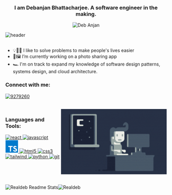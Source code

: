 <!-- <img src="https://user-images.githubusercontent.com/37054647/191934617-ec802b88-6355-44bb-ab98-004a92b7ecd2.gif" width="100%"> -->

<!-- ### Hello, I'm Debanjan!  <img src="https://user-images.githubusercontent.com/37054647/212605052-aa190b3c-b209-4d0f-b4c3-63a8f26de6af.gif" width="30px"> -->
<h3 align="center">I am Debanjan Bhattacharjee. A software engineer in the making.</h3>
<p align="center"> <img src="https://komarev.com/ghpvc/?username=realdeb&label=Profile%20views&color=0e75b6&style=flat" alt="Deb Anjan" /> </p>

![header](https://user-images.githubusercontent.com/59575502/127335491-fdba1874-e943-4d3c-ab8c-678ffe22f8b8.png)
<br><br>
- 💡🚀🌈 I like to solve problems to make people's lives easier
- 📸🖼 I’m currently working on a photo sharing app
- 🏎 I'm on track to expand my knowledge of software design patterns, systems design, and cloud architecture.
<!-- - 📧📮 How to reach me: debanjanb01234@gmail.com -->
<!-- - ⚡ Fun fact: My dog name is Leo -->


<h3 align="left">Connect with me:</h3>
<p align="left">
<!-- <a href="https://linkedin.com/in/debanjan-bhattacharjee-1185b089" target="blank"><img align="center" src="https://raw.githubusercontent.com/rahuldkjain/github-profile-readme-generator/master/src/images/icons/Social/linked-in-alt.svg" alt="debanjan-bhattacharjee-1185b089" height="30" width="40" /></a> -->
<a href="https://stackoverflow.com/users/9279260" target="blank"><img align="center" src="https://raw.githubusercontent.com/rahuldkjain/github-profile-readme-generator/master/src/images/icons/Social/stack-overflow.svg" alt="9279260" height="30" width="40" /></a>
<!-- <a href="https://www.leetcode.com/debanjanbe" target="blank"><img align="center" src="https://raw.githubusercontent.com/rahuldkjain/github-profile-readme-generator/master/src/images/icons/Social/leet-code.svg" alt="debanjanbe" height="30" width="40" /></a> -->
</p>

<br>
<img alt="Night Coding" src="https://raw.githubusercontent.com/AVS1508/AVS1508/master/assets/Night-Coding.gif" width="330px" align="right"/>

<h3 align="left">Languages and Tools:</h3>
<p align="left"> <a href="https://reactjs.org/" target="_blank" rel="noreferrer"> <img src="https://i.giphy.com/media/eNAsjO55tPbgaor7ma/200w.webp" alt="react" width="40" height="40"/> </a>  <a href="https://developer.mozilla.org/en-US/docs/Web/JavaScript" target="_blank" rel="noreferrer"> <img src="https://media3.giphy.com/media/ln7z2eWriiQAllfVcn/200w.webp" alt="javascript" width="40" height="40"/> </a> <a href="https://www.typescriptlang.org/" target="_blank" rel="noreferrer"> <img src="https://raw.githubusercontent.com/devicons/devicon/master/icons/typescript/typescript-original.svg" alt="typescript" width="40" height="40"/> </a> <a href="https://www.w3.org/html/" target="_blank" rel="noreferrer"> <img src="https://media.giphy.com/media/XAxylRMCdpbEWUAvr8/giphy.gif" alt="html5" width="40" height="40"/> </a> <a href="https://www.w3schools.com/css/" target="_blank" rel="noreferrer"> <img src="https://media.giphy.com/media/fsEaZldNC8A1PJ3mwp/giphy.gif" alt="css3" width="40" height="40"/> </a> <a href="https://tailwindui.com" target="_blank" rel="noreferrer"> <img src="https://res.cloudinary.com/arcjet-media/image/upload/v1608734952/z8hzeszc9eb3sp3vp3qc.jpg" alt="tailwind" width="40" height="40"/> </a> <a href="https://www.python.org" target="_blank" rel="noreferrer"> <img src="https://media.giphy.com/media/LMt9638dO8dftAjtco/giphy.gif" alt="python" width="40" height="40"/> </a> <a href="https://git-scm.com/doc" target="_blank" rel="noreferrer"> <img src="https://media.giphy.com/media/kH1DBkPNyZPOk0BxrM/giphy.gif" alt="git" width="55" height="30"/> </a> </p>

<!-- https://raw.githubusercontent.com/devicons/devicon/master/icons/react/react-original-wordmark.svg -->
<!-- https://raw.githubusercontent.com/devicons/devicon/master/icons/javascript/javascript-original.svg -->
<!-- https://raw.githubusercontent.com/devicons/devicon/master/icons/python/python-original.svg -->
<!-- https://raw.githubusercontent.com/devicons/devicon/master/icons/html5/html5-original-wordmark.svg -->
<!-- https://raw.githubusercontent.com/devicons/devicon/master/icons/css3/css3-original-wordmark.svg -->

<!-- <a href="https://nodejs.org" target="_blank" rel="noreferrer"> <img src="https://media.giphy.com/media/kdFc8fubgS31b8DsVu/giphy.gif" alt="nodejs" width="40" height="40"/> </a> --> 
<!--<a href="https://www.mongodb.com/" target="_blank" rel="noreferrer"> <img src="https://raw.githubusercontent.com/devicons/devicon/master/icons/mongodb/mongodb-original-wordmark.svg" alt="mongodb" width="40" height="40"/> </a> -->
<!-- https://getbootstrap.com,  https://raw.githubusercontent.com/devicons/devicon/master/icons/bootstrap/bootstrap-plain-wordmark.svg -->

<br><br><br>

<p><img align="left" src="https://github-readme-stats.vercel.app/api?username=Realdeb&show_icons=true&count_private=true&locale=en&layout=compact&hide_border=true&theme=radical" alt="Realdeb Readme Stats" /></p>

<p><img align="left" src="https://github-readme-stats.vercel.app/api/top-langs?username=Realdeb&show_icons=true&locale=en&layout=compact&hide_border=true&theme=radical" alt="Realdeb" /></p>

<!-- [![](http://github-readme-streak-stats.herokuapp.com?user=gigazen&theme=gruvbox&hide_border=true)](https://git.io/streak-stats) -->

